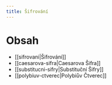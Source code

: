 ```yaml
---
title: Šifrování
---
```

# Obsah
- [[sifrovani|Šifrování]]
- [[caesarova-sifra|Caesarova Šifra]]
- [[substitucni-sifry|Substituční Šifry]]
- [[polybiuv-ctverec|Polybiův Čtverec]]